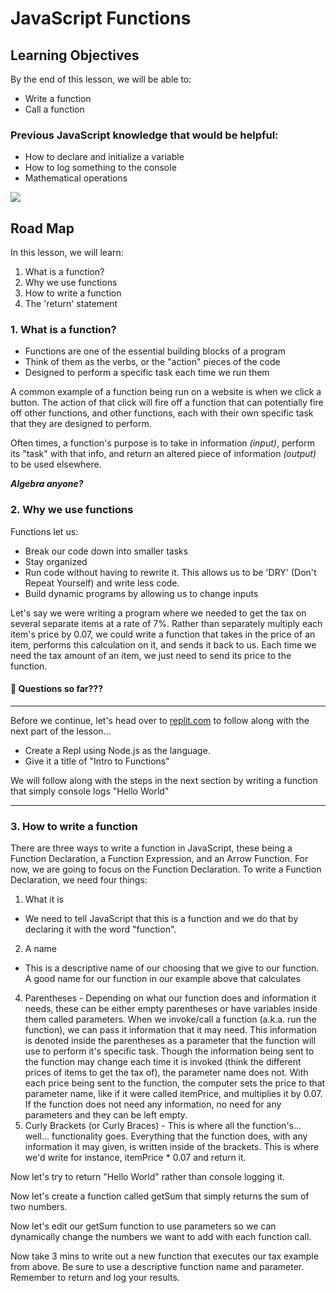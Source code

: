 # JavaScript Functions

## Learning Objectives
By the end of this lesson, we will be able to:
- Write a function
- Call a function
### Previous JavaScript knowledge that would be helpful:
- How to declare and initialize a variable
- How to log something to the console 
- Mathematical operations

![](https://pbs.twimg.com/media/FAULatTXsAINYzo.jpg)

## Road Map
In this lesson, we will learn:
1. What is a function?
2. Why we use functions
3. How to write a function
4. The 'return' statement

### 1. What is a function?
- Functions are one of the essential building blocks of a program
- Think of them as the verbs, or the "action" pieces of the code
- Designed to perform a specific task each time we run them 

A common example of a function being run on a website is when we click a button. The action of that click will fire off a function that can potentially fire off other functions, and other functions, each with their own specific task that they are designed to perform.

Often times, a function's purpose is to take in information *(input)*, perform its "task" with that info, and return an altered piece of information *(output)* to be used elsewhere.

***Algebra anyone?***

### 2. Why we use functions
Functions let us:
- Break our code down into smaller tasks
- Stay organized
- Run code without having to rewrite it. This allows us to be 'DRY' (Don't Repeat Yourself) and write less code.
- Build dynamic programs by allowing us to change inputs

Let's say we were writing a program where we needed to get the tax on several separate items at a rate of 7%. Rather than separately multiply each item's price by 0.07, we could write a function that takes in the price of an item, performs this calculation on it, and sends it back to us. Each time we need the tax amount of an item, we just need to send its price to the function.

#### 🛑 Questions so far???

---
Before we continue, let's head over to [replit.com](https://replit.com/) to follow along with the next part of the lesson...
- Create a Repl using Node.js as the language.
- Give it a title of "Intro to Functions"

We will follow along with the steps in the next section by writing a function that simply console logs "Hello World"

---

### 3. How to write a function
There are three ways to write a function in JavaScript, these being a Function Declaration, a Function Expression, and an Arrow Function. For now, we are going to focus on the Function Declaration. To write a Function Declaration, we need four things:
1. What it is 
  - We need to tell JavaScript that this is a function and we do that by declaring it with the word "function".
2. A name
  - This is a descriptive name of our choosing that we give to our function. A good name for our function in our example above that calculates
4. Parentheses - Depending on what our function does and information it needs, these can be either empty parentheses or have variables inside them called parameters. When we invoke/call a function (a.k.a. run the function), we can pass it information that it may need. This information is denoted inside the parentheses as a parameter that the function will use to perform it's specific task. Though the information being sent to the function may change each time it is invoked (think the different prices of items to get the tax of), the parameter name does not. With each price being sent to the function, the computer sets the price to that parameter name, like if it were called itemPrice, and multiplies it by 0.07. If the function does not need any information, no need for any parameters and they can be left empty.
5. Curly Brackets (or Curly Braces) - This is where all the function's... well... functionality goes. Everything that the function does, with any information it may given, is written inside of the brackets. This is where we'd write for instance, itemPrice * 0.07 and return it.

Now let's try to return "Hello World" rather than console logging it.

Now let's create a function called getSum that simply returns the sum of two numbers.

Now let's edit our getSum function to use parameters so we can dynamically change the numbers we want to add with each function call.

Now take 3 mins to write out a new function that executes our tax example from above. Be sure to use a descriptive function name and parameter. Remember to return and log your results.
